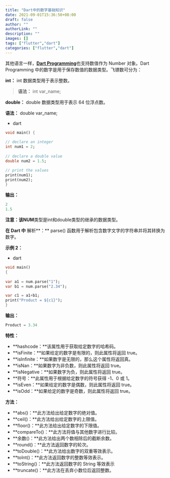 ```yaml
---
title: "Dart中的数字基础知识"
date: 2021-09-01T15:36:50+08:00
draft: false
author: ""
authorLink: ""
description: ""
images: []
tags: ["flutter","dart"]
categories: ["flutter","dart"]
---
```


其他语言一样，[**Dart Programming**](https://www.geeksforgeeks.org/html-document-object-model-and-dart-programming/)也支持数值作为 Number 对象。Dart Programming 中的数字是用于保存数值的数据类型。飞镖数可分为： 
 

**int：** int 数据类型用于表示整数。

> **语法：** int var_name;

**double：** double 数据类型用于表示 64 位浮点数。

**语法：** double var_name;

- dart

```dart
void main() {
	
// declare an integer
int num1 = 2;			
	
// declare a double value
double num2 = 1.5;

// print the values
print(num1);
print(num2);
}

```

**输出：** 

```dart
2
1.5
```

**注意：**该**NUM**类型是int和double类型的继承的数据类型。

**在 Dart 中** 解析**：** parse() 函数用于解析包含数字文字的字符串并将其转换为数字。 
 

**示例 2：** 
 

- dart

```dart
void main()
{
	
var a1 = num.parse("1");
var b1 = num.parse("2.34");

var c1 = a1+b1;
print("Product = ${c1}");
}

```

**输出：** 

```dart
Product = 3.34
```

**特性：** 

- **hashcode：**该属性用于获取给定数字的哈希码。
- **isFinite：**如果给定的数字是有限的，则此属性将返回 true。
- **isInfinite：**如果数字是无限的，那么这个属性将返回真。
- **isNan：**如果数字为非负数，则此属性将返回 true。
- **isNegative：**如果数字为负，则此属性将返回 true。
- **符号：**此属性用于根据给定数字的符号获得 -1、0 或 1。
- **isEven：**如果给定的数字是偶数，则此属性将返回 true。
- **isOdd：**如果给定的数字是奇数，则此属性将返回 true。

**方法：** 

- **abs()：**此方法给出给定数字的绝对值。
- **ceil()：**此方法给出给定数字的上限值。
- **floor()：**此方法给出给定数字的下限值。
- **compareTo()：**此方法将值与其他数字进行比较。
- **余数()：**此方法给出两个数相除后的截断余数。
- **round()：**此方法返回数字的轮次。
- **toDouble()：**此方法给出数字的双重等效表示。
- **toInt()：**此方法返回数字的整数等效表示。
- **toString()：**此方法返回数字的 String 等效表示
- **truncate()：**此方法在丢弃小数位后返回整数。
